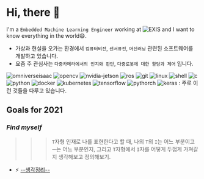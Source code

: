 # Hi, there 👋

I'm a `Embedded Machine Learning Engineer` working at ![EXIS](https://img.shields.io/badge/-EXIS%20SOFTWARE%20ENGINEERING-green?style=flat-square&logoColor=white) and I want to know everything in the world😄.

* 가상과 현실을 오가는 환경에서 `컴퓨터비전`, `센서퓨전`, `머신러닝` 관련된 소프트웨어를 개발하고 있습니다.
* 요즘 주 관심사는 `다중카메라에서의 인지와 판단`, `다중로봇에 대한 할당과 제어` 입니다.

![omniverseisaac](https://img.shields.io/badge/NVIDIA%20Omniverse%20Isaac-76B900?style=flat-square&logo=NVIDIA&logoColor=white)  ![opencv](https://img.shields.io/badge/opencv-5C3EE8?style=flat-square&logo=opencv&logoColor=white) ![nvidia-jetson](https://img.shields.io/badge/NVIDIA%20Jetson%20Board-76B900?style=flat-square&logo=NVIDIA&logoColor=white) ![ros](https://img.shields.io/badge/Ros-22314E?style=flat-square&logo=Ros&logoColor=white) ![git](https://hits.seeyoufarm.com/api/count/incr/badge.svg?url=https%3A%2F%2Fgithub.com%2FNamWoo%2Fhit-counter&count_bg=%23C83D3D&title_bg=%23555555&icon=git.svg&icon_color=%23E7E7E7&title=Git&edge_flat=false) ![linux](https://img.shields.io/badge/Linux-FCC624?style=flat-square&logo=Linux&logoColor=white)  ![shell](https://img.shields.io/badge/Shell-5391FE?style=flat-square&logo=PowerShell&logoColor=white) ![c](https://img.shields.io/badge/C-A8B9CC?style=flat-square&logo=C&logoColor=white) ![python](https://img.shields.io/badge/Python-3766AB?style=flat-square&logo=Python&logoColor=white)   ![docker](https://img.shields.io/badge/Docker-2496ED?style=flat-square&logo=Docker&logoColor=white) ![kubernetes](https://img.shields.io/badge/Kubernetes-326CE5?style=flat-square&logo=Kubernetes&logoColor=white) ![tensorflow](https://img.shields.io/badge/TensorFlow-FF6F00?style=flat-square&logo=Tensorflow&logoColor=white) ![pythorch](https://img.shields.io/badge/PyTorch-EE4C2C?style=flat-square&logo=PyTorch&logoColor=white) ![keras](https://img.shields.io/badge/Keras-D00000?style=flat-square&logo=Keras&logoColor=white) : 주로 이런 것들을 다루고 있습니다. 








<!-- ![Screenshot from 2021-08-23 15-57-31](https://user-images.githubusercontent.com/8021479/130403951-5057ccba-77b6-4ec8-a4df-722dbb0e9f12.png)
 -->


<!--
* Python, C, C++, Shell
* ROS, CMake, Bazel, Docker, Kubernetes, Git
* Pytorch, Keras, Tensorflow
* Cuda, TensorRT, Deepstream
* Vim, Visual.Studio.Code
* Unity, Omniverse Isaac
* NVIDIA Drive & Jetson, Raspberry.Pi, STM32F*, Atmega*, ~Infineon~
* Leetcode, Coursera, Udacity, Udemy
Linux, git
![bazel](https://img.shields.io/badge/-Bazel?style=flat-square&logoColor=white)
-->

<!---
![coursera](https://img.shields.io/badge/Coursera-0056D2?style=flat-square&logo=Coursera&logoColor=white) 
![Udacity](https://img.shields.io/badge/Udacity-02B3E4?style=flat-square&logo=Udacity&logoColor=white)
![Fortran](https://img.shields.io/badge/Fortran-734F96?style=flat-square&logo=Fortran&logoColor=white) 
![CMake](https://img.shields.io/badge/CMake-064F8C?style=flat-square&logo=CMake&logoColor=white)
![Unity](https://img.shields.io/badge/Unity-000000?style=flat-square&logo=Unity&logoColor=white)
![VisualStudioCode](https://img.shields.io/badge/Visual%20Studio%20Code-007ACC?style=flat-square&logo=visual%20Studio%20Code&logoColor=white)
![Leetcode](https://img.shields.io/badge/Leetcode-FFA116?style=flat-square&logo=Leetcode&logoColor=white)
![raspberrypi](https://img.shields.io/badge/Raspberry%20Pi-C51A4A?style=flat-square&logo=raspberry%20pi&logoColor=white)
![vim](https://img.shields.io/badge/Vim-019733?style=flat-square&logo=Vim&logoColor=white)
-->




## Goals for 2021
### *Find myself*

>>> `T`자형 인재로 나를 표현한다고 할 때, 나의 `T`의 `I`는 어느 부분이고 `ㅡ`는 어느 부분인지, 그리고 `T`자형에서 `I`자를 어떻게 두껍게 가져갈지 생각해보고 정의해보기.

* ⚡ [--생각정리--](https://github.com/NamWoo/NamWoo/blob/master/doc/findmyself.md)


